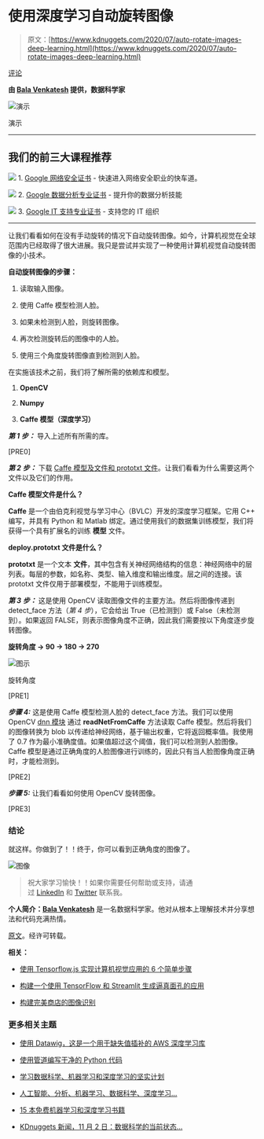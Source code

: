 # 使用深度学习自动旋转图像

> 原文：[https://www.kdnuggets.com/2020/07/auto-rotate-images-deep-learning.html](https://www.kdnuggets.com/2020/07/auto-rotate-images-deep-learning.html)

[评论](#comments)

**由 [Bala Venkatesh](https://www.linkedin.com/in/bala-venkatesh-67964247/) 提供，数据科学家**

![演示](../Images/cce0b2a5cbcfaa71f48f6baf7f91087a.png)

演示

* * *

## 我们的前三大课程推荐

![](../Images/0244c01ba9267c002ef39d4907e0b8fb.png) 1\. [Google 网络安全证书](https://www.kdnuggets.com/google-cybersecurity) - 快速进入网络安全职业的快车道。

![](../Images/e225c49c3c91745821c8c0368bf04711.png) 2\. [Google 数据分析专业证书](https://www.kdnuggets.com/google-data-analytics) - 提升你的数据分析技能

![](../Images/0244c01ba9267c002ef39d4907e0b8fb.png) 3\. [Google IT 支持专业证书](https://www.kdnuggets.com/google-itsupport) - 支持您的 IT 组织

* * *

让我们看看如何在没有手动旋转的情况下自动旋转图像。如今，计算机视觉在全球范围内已经取得了很大进展。我只是尝试并实现了一种使用计算机视觉自动旋转图像的小技术。

**自动旋转图像的步骤：**

1.  读取输入图像。

1.  使用 Caffe 模型检测人脸。

1.  如果未检测到人脸，则旋转图像。

1.  再次检测旋转后的图像中的人脸。

1.  使用三个角度旋转图像直到检测到人脸。

在实施该技术之前，我们将了解所需的依赖库和模型。

1.  **OpenCV**

1.  **Numpy**

1.  **Caffe 模型（深度学习）**

***第 1 步：*** 导入上述所有所需的库。

[PRE0]

***第 2 步：*** 下载 [Caffe 模型及文件和 prototxt 文件](https://github.com/balavenkatesh3322/Face_Recognition/tree/master/model)。让我们看看为什么需要这两个文件以及它们的作用。

**Caffe 模型文件是什么？**

**Caffe** 是一个由伯克利视觉与学习中心（BVLC）开发的深度学习框架。它用 C++ 编写，并具有 Python 和 Matlab 绑定。通过使用我们的数据集训练模型，我们将获得一个具有扩展名的训练 **模型** 文件。

**deploy.prototxt 文件是什么？**

**prototxt** 是一个文本 **文件**，其中包含有关神经网络结构的信息：神经网络中的层列表。每层的参数，如名称、类型、输入维度和输出维度。层之间的连接。该 prototxt 文件仅用于部署模型，不能用于训练模型。

***第 3 步：*** 这是使用 OpenCV 读取图像文件的主要方法。然后将图像传递到 detect_face 方法（*第 4 步*），它会给出 True（已检测到）或 False（未检测到）。如果返回 FALSE，则表示图像角度不正确，因此我们需要按以下角度逐步旋转图像。

**旋转角度 -> 90 -> 180 -> 270**

![图示](../Images/f4851c72f3a82b058c6823165207a88b.png)

旋转角度

[PRE1]

***步骤 4:*** 这是使用 Caffe 模型检测人脸的 detect_face 方法。我们可以使用 OpenCV [dnn 模块](https://docs.opencv.org/master/d2/d58/tutorial_table_of_content_dnn.html) 通过 **readNetFromCaffe** 方法读取 Caffe 模型。然后将我们的图像转换为 blob 以传递给神经网络，基于输出权重，它将返回概率值。我使用了 0.7 作为最小准确度值。如果值超过这个阈值，我们可以检测到人脸图像。Caffe 模型是通过正确角度的人脸图像进行训练的，因此只有当人脸图像角度正确时，才能检测到。

[PRE2]

***步骤 5:*** 让我们看看如何使用 OpenCV 旋转图像。

[PRE3]

### 结论

就这样。你做到了！！终于，你可以看到正确角度的图像了。

![图像](../Images/2ef42bd943dae06e07b34f5bb93b1202.png)

> 祝大家学习愉快！！如果你需要任何帮助或支持，请通过 [LinkedIn](https://www.linkedin.com/in/bala-venkatesh-67964247/) 和 [Twitter](https://twitter.com/balavenkatesh22) 联系我。

**个人简介：[Bala Venkatesh](https://www.linkedin.com/in/bala-venkatesh-67964247/)** 是一名数据科学家。他对从根本上理解技术并分享想法和代码充满热情。

[原文](https://medium.com/analytics-vidhya/how-to-auto-rotate-the-image-using-deep-learning-c34b2e0e157d)。经许可转载。

**相关：**

+   [使用 Tensorflow.js 实现计算机视觉应用的 6 个简单步骤](/2020/06/6-easy-steps-implement-computer-vision-application-tensorflow-js.html)

+   [构建一个使用 TensorFlow 和 Streamlit 生成逼真面孔的应用](/2020/04/app-generate-photorealistic-faces-tensorflow-streamlit.html)

+   [构建完美商店的图像识别](/2020/03/image-recognition-building-perfect-store.html)

### 更多相关主题

+   [使用 Datawig，这是一个用于缺失值插补的 AWS 深度学习库](https://www.kdnuggets.com/2021/12/datawig-aws-deep-learning-library-missing-value-imputation.html)

+   [使用管道编写干净的 Python 代码](https://www.kdnuggets.com/2021/12/write-clean-python-code-pipes.html)

+   [学习数据科学、机器学习和深度学习的坚实计划](https://www.kdnuggets.com/2023/01/mwiti-solid-plan-learning-data-science-machine-learning-deep-learning.html)

+   [人工智能、分析、机器学习、数据科学、深度学习…](https://www.kdnuggets.com/2021/12/developments-predictions-ai-machine-learning-data-science-research.html)

+   [15 本免费机器学习和深度学习书籍](https://www.kdnuggets.com/2022/10/15-free-machine-learning-deep-learning-books.html)

+   [KDnuggets 新闻，11 月 2 日：数据科学的当前状态…](https://www.kdnuggets.com/2022/n43.html)
